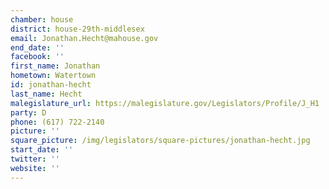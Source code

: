 ```yaml
---
chamber: house
district: house-29th-middlesex
email: Jonathan.Hecht@mahouse.gov
end_date: ''
facebook: ''
first_name: Jonathan
hometown: Watertown
id: jonathan-hecht
last_name: Hecht
malegislature_url: https://malegislature.gov/Legislators/Profile/J_H1
party: D
phone: (617) 722-2140
picture: ''
square_picture: /img/legislators/square-pictures/jonathan-hecht.jpg
start_date: ''
twitter: ''
website: ''
---
```


